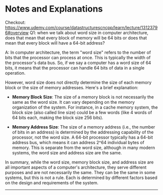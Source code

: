# Notes and Explanations
Checkout: https://www.udemy.com/course/datastructurescncpp/learn/lecture/13123796#overview
Q1: when we talk about word size in computer architecture, does that mean that every block of memory will be 64 bits or does that mean that every block will have a 64-bit address?

A: In computer architecture, the term "word size" refers to the number of bits that the processor can process at once. This is typically the width of the processor's data bus. So, if we say a computer has a word size of 64 bits, it means that the processor can handle 64 bits of data in a single operation.

However, word size does not directly determine the size of each memory block or the size of memory addresses. Here's a brief explanation:

- **Memory Block Size**: The size of a memory block is not necessarily the same as the word size. It can vary depending on the memory organization of the system. For instance, in a cache memory system, the block size (also called line size) could be a few words (like 4 words of 64 bits each, making the block size 256 bits).

- **Memory Address Size**: The size of a memory address (i.e., the number of bits in an address) is determined by the addressing capability of the processor, not the word size. A 64-bit processor typically has a 64-bit address bus, which means it can address 2^64 individual bytes of memory. This is separate from the word size, although in many modern systems, the word size and address size are the same.

In summary, while the word size, memory block size, and address size are all important aspects of a computer's architecture, they serve different purposes and are not necessarily the same. They can be the same in some systems, but this is not a rule. Each is determined by different factors based on the design and requirements of the system. 

---

